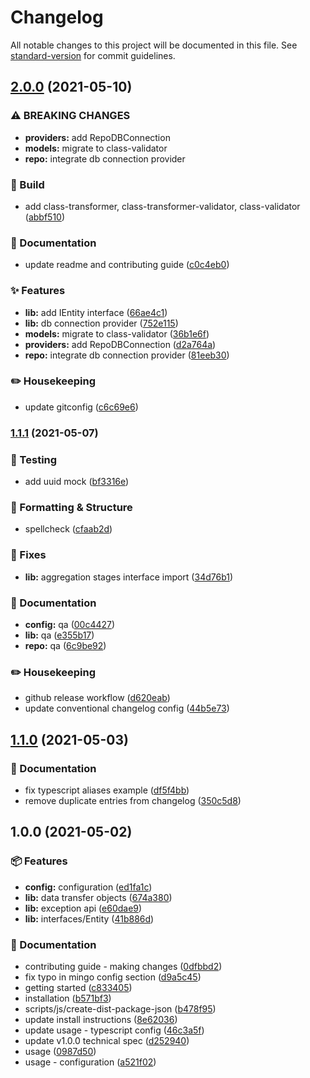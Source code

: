 # Changelog

All notable changes to this project will be documented in this file. See [standard-version](https://github.com/conventional-changelog/standard-version) for commit guidelines.

## [2.0.0](https://github.com/flex-development/dreepo/compare/v1.1.1...v2.0.0) (2021-05-10)


### ⚠ BREAKING CHANGES

* **providers:** add RepoDBConnection
* **models:** migrate to class-validator
* **repo:** integrate db connection provider

### :hammer: Build

* add class-transformer, class-transformer-validator, class-validator ([abbf510](https://github.com/flex-development/dreepo/commit/abbf510bf4e4cc36a6c8d58e2beb03639641007c))


### :book: Documentation

* update readme and contributing guide ([c0c4eb0](https://github.com/flex-development/dreepo/commit/c0c4eb0bd28677e4f2e6191c341b53ef3ea4d7e9))


### :sparkles: Features

* **lib:** add IEntity interface ([66ae4c1](https://github.com/flex-development/dreepo/commit/66ae4c1e4895d1951d914186f27fec0a36d5b6a5))
* **lib:** db connection provider ([752e115](https://github.com/flex-development/dreepo/commit/752e1150497503f88bfe18f1d2baed4f0b24abf0))
* **models:** migrate to class-validator ([36b1e6f](https://github.com/flex-development/dreepo/commit/36b1e6f64067755ce7f801f26bc39e8579159940))
* **providers:** add RepoDBConnection ([d2a764a](https://github.com/flex-development/dreepo/commit/d2a764a79fed8ff2eed7fa87a3d65462caaf87d0))
* **repo:** integrate db connection provider ([81eeb30](https://github.com/flex-development/dreepo/commit/81eeb306e3f5610a85baaf136e8809e55bf91b6b))


### :pencil2: Housekeeping

* update gitconfig ([c6c69e6](https://github.com/flex-development/dreepo/commit/c6c69e6164d8b1902cf34e02351ddcbfc4bf21c1))

### [1.1.1](https://github.com/flex-development/dreepo/compare/v1.1.0...v1.1.1) (2021-05-07)


### :robot: Testing

* add uuid mock ([bf3316e](https://github.com/flex-development/dreepo/commit/bf3316ea2155e37719a849c089c1b954060a6e78))


### :nail_care: Formatting & Structure

* spellcheck ([cfaab2d](https://github.com/flex-development/dreepo/commit/cfaab2dc450cc06fb7fdf27f914ea49b021457b9))


### :bug: Fixes

* **lib:** aggregation stages interface import ([34d76b1](https://github.com/flex-development/dreepo/commit/34d76b185216df32987c4da4263671a919041e5a))


### :book: Documentation

* **config:** qa ([00c4427](https://github.com/flex-development/dreepo/commit/00c44279796fcc4c753e5803172dcae22dec4d73))
* **lib:** qa ([e355b17](https://github.com/flex-development/dreepo/commit/e355b178732699b8c7e10c787021d78e23bcd619))
* **repo:** qa ([6c9be92](https://github.com/flex-development/dreepo/commit/6c9be92be3c5982bbe3f018619c883cc8958abad))


### :pencil2: Housekeeping

* github release workflow ([d620eab](https://github.com/flex-development/dreepo/commit/d620eabc91ef7e94d25d73e2ca9be70bfc9da156))
* update conventional changelog config ([44b5e73](https://github.com/flex-development/dreepo/commit/44b5e73fa3418b375fea350b7ac2f1609e20fc3a))

## [1.1.0](https://github.com/flex-development/dreepo/compare/v1.0.0...v1.1.0) (2021-05-03)


### :book: Documentation

* fix typescript aliases example ([df5f4bb](https://github.com/flex-development/dreepo/commit/df5f4bb192f2263db16dfa165f27bc5f7059e8f7))
* remove duplicate entries from changelog ([350c5d8](https://github.com/flex-development/dreepo/commit/350c5d89bb0ae2e5d80d1362c90dd38b65edb04c))

## 1.0.0 (2021-05-02)


### :package: Features

* **config:** configuration ([ed1fa1c](https://github.com/flex-development/dreepo/commit/ed1fa1c258f69f5607b66f48bc16789b301630b2))
* **lib:** data transfer objects ([674a380](https://github.com/flex-development/dreepo/commit/674a38087e3b0fe243bba606365699961e3a73ea))
* **lib:** exception api ([e60dae9](https://github.com/flex-development/dreepo/commit/e60dae9dc8394a92130de46b22a9fa8b3e342f2f))
* **lib:** interfaces/Entity ([41b886d](https://github.com/flex-development/dreepo/commit/41b886dba74d78e65380806c93b54569b183a62b))


### :book: Documentation

* contributing guide - making changes ([0dfbbd2](https://github.com/flex-development/dreepo/commit/0dfbbd23647a8f9d223e66cabfac0d2ad003fb6d))
* fix typo in mingo config section ([d9a5c45](https://github.com/flex-development/dreepo/commit/d9a5c452472733cbc6cb2b7136ea81bb724d2d87))
* getting started ([c833405](https://github.com/flex-development/dreepo/commit/c833405a7ef30673fc3a8202cf60eb0988d37baa))
* installation ([b571bf3](https://github.com/flex-development/dreepo/commit/b571bf340f3a59fa5e085ed37a070732ed5fc9cb))
* scripts/js/create-dist-package-json ([b478f95](https://github.com/flex-development/dreepo/commit/b478f95952e28c278cb82b127d27e625e2b489d7))
* update install instructions ([8e62036](https://github.com/flex-development/dreepo/commit/8e62036a675f2e415ca46c434447b60abc741d93))
* update usage - typescript config ([46c3a5f](https://github.com/flex-development/dreepo/commit/46c3a5f59602e27b68ec3f91e5d97aac3b16c8c2))
* update v1.0.0 technical spec ([d252940](https://github.com/flex-development/dreepo/commit/d252940efd1ef8fab9950ce57288e5d14e70bf61))
* usage ([0987d50](https://github.com/flex-development/dreepo/commit/0987d506dc23500b60dff66a1f5d439adbe8fb7d))
* usage - configuration ([a521f02](https://github.com/flex-development/dreepo/commit/a521f02ca0426aa173b5214c97526203e96ce337))
